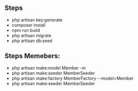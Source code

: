 ## Steps

- php artisan key:generate
- composer install
- npm run build
- php artisan migrate
- php artisan db:seed


## Steps Memebers:
- php artisan make:model Member -m
- php artisan make:seeder MemberSeeder
- php artisan make:factory MemberFactory --model=Member
- php artisan make:seeder MemberSeeder


